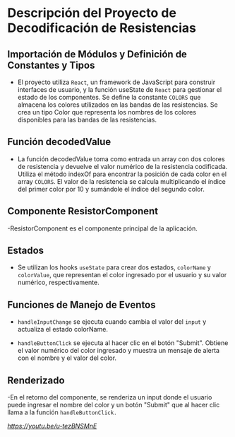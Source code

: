 # Descripción del Proyecto de Decodificación de Resistencias

## Importación de Módulos y Definición de Constantes y Tipos

- El proyecto utiliza `React`, un framework de JavaScript para construir interfaces de usuario, y la función useState de `React` para gestionar el estado de los componentes.
Se define la constante `COLORS`  que almacena los colores utilizados en las bandas de las resistencias.
Se crea un tipo Color que representa los nombres de los colores disponibles para las bandas de las resistencias.

## Función decodedValue

- La función decodedValue toma como entrada un array con dos colores de resistencia y devuelve el valor numérico de la resistencia codificada. Utiliza el método indexOf para encontrar la posición de cada color en el array `COLORS`. El valor de la resistencia se calcula multiplicando el índice del primer color por 10 y sumándole el índice del segundo color.

## Componente ResistorComponent

-ResistorComponent es el componente principal de la aplicación.

## Estados

- Se utilizan los hooks `useState` para crear dos estados, `colorName` y `colorValue`, que representan el color ingresado por el usuario y su valor numérico, respectivamente.

## Funciones de Manejo de Eventos

- `handleInputChange` se ejecuta cuando cambia el valor del `input` y actualiza el estado colorName.

- `handleButtonClick`  se ejecuta al hacer clic en el botón "Submit". Obtiene el valor numérico del color ingresado y muestra un mensaje de alerta con el nombre y el valor del color.

## Renderizado

-En el retorno del componente, se renderiza un input donde el usuario puede ingresar el nombre del color y un botón "Submit" que al hacer clic llama a la función `handleButtonClick.`


*https://youtu.be/u-tezBNSMnE*
